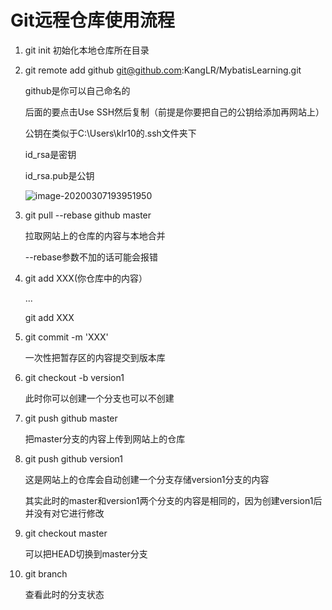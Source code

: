 # Git远程仓库使用流程

1. git init  初始化本地仓库所在目录

2. git remote add github git@github.com:KangLR/MybatisLearning.git

   github是你可以自己命名的	

   后面的要点击Use SSH然后复制（前提是你要把自己的公钥给添加再网站上）

   公钥在类似于C:\Users\klr10的.ssh文件夹下

   id_rsa是密钥

   id_rsa.pub是公钥

   ![image-20200307193951950](C:\Users\klr10\AppData\Roaming\Typora\typora-user-images\image-20200307193951950.png)

3. git pull --rebase github master

   拉取网站上的仓库的内容与本地合并

   --rebase参数不加的话可能会报错

4. git add XXX(你仓库中的内容）

   ...

   git add XXX

5. git commit -m 'XXX'

   一次性把暂存区的内容提交到版本库

6. git checkout -b version1

   此时你可以创建一个分支也可以不创建

7. git push github master

   把master分支的内容上传到网站上的仓库

8. git push github version1

   这是网站上的仓库会自动创建一个分支存储version1分支的内容

   其实此时的master和version1两个分支的内容是相同的，因为创建version1后并没有对它进行修改

9. git checkout master

   可以把HEAD切换到master分支

10. git branch

    查看此时的分支状态